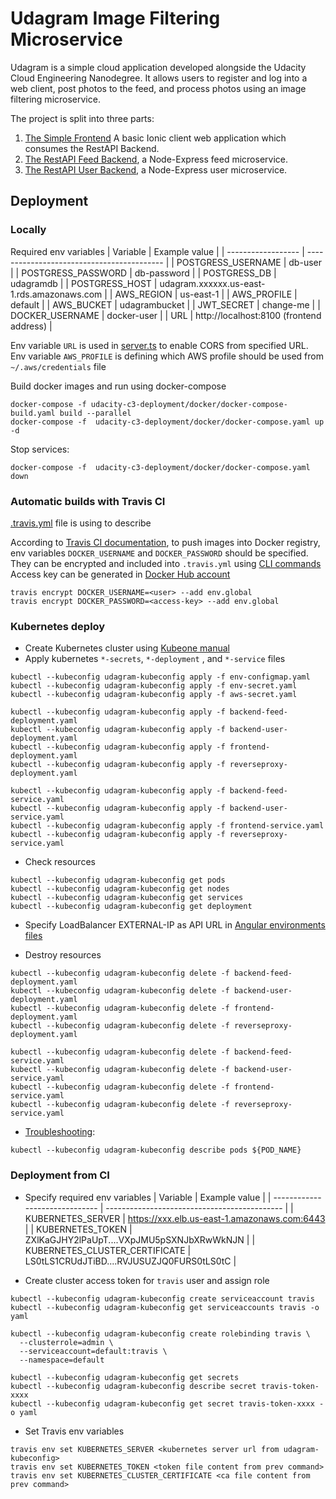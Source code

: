 # Udagram Image Filtering Microservice

Udagram is a simple cloud application developed alongside the Udacity Cloud Engineering Nanodegree. It allows users to register and log into a web client, post photos to the feed, and process photos using an image filtering microservice.

The project is split into three parts:
1. [The Simple Frontend](/udacity-c3-frontend)
A basic Ionic client web application which consumes the RestAPI Backend.
2. [The RestAPI Feed Backend](/udacity-c3-restapi-feed), a Node-Express feed microservice.
3. [The RestAPI User Backend](/udacity-c3-restapi-user), a Node-Express user microservice.

## Deployment

### Locally

Required env variables
| Variable           | Example value                              |
| ------------------ | ------------------------------------------ |
| POSTGRESS_USERNAME | db-user                                    |
| POSTGRESS_PASSWORD | db-password                                |
| POSTGRESS_DB       | udagramdb                                  |
| POSTGRESS_HOST     | udagram.xxxxxx.us-east-1.rds.amazonaws.com |
| AWS_REGION         | us-east-1                                  |
| AWS_PROFILE        | default                                    |
| AWS_BUCKET         | udagrambucket                              |
| JWT_SECRET         | change-me                                  |
| DOCKER_USERNAME    | docker-user                                |
| URL                | http://localhost:8100 (frontend address)   |

Env variable `URL` is used in [server.ts](/udacity-c3-restapi-feed/src/server.ts) to enable CORS from
specified URL.
Env variable `AWS_PROFILE` is defining which AWS profile should be used from `~/.aws/credentials` file

Build docker images and run using docker-compose
```
docker-compose -f udacity-c3-deployment/docker/docker-compose-build.yaml build --parallel
docker-compose -f  udacity-c3-deployment/docker/docker-compose.yaml up -d
```

Stop services:
```
docker-compose -f  udacity-c3-deployment/docker/docker-compose.yaml down
```

### Automatic builds with Travis CI
[.travis.yml](/.travis.yml) file is using to describe

According to [Travis CI documentation](https://docs.travis-ci.com/user/docker/#pushing-a-docker-image-to-a-registry),
to push images into Docker registry, env variables `DOCKER_USERNAME` and `DOCKER_PASSWORD` should be specified.
They can be encrypted and included into `.travis.yml` using [CLI commands](https://docs.travis-ci.com/user/environment-variables#encrypting-environment-variables)
Access key can be generated in [Docker Hub account](https://hub.docker.com/settings/security)
```
travis encrypt DOCKER_USERNAME=<user> --add env.global
travis encrypt DOCKER_PASSWORD=<access-key> --add env.global
```

### Kubernetes deploy

- Create Kubernetes cluster using [Kubeone manual](https://github.com/kubermatic/kubeone/blob/master/docs/quickstart-aws.md)
- Apply kubernetes `*-secrets`, `*-deployment` , and `*-service` files
```
kubectl --kubeconfig udagram-kubeconfig apply -f env-configmap.yaml
kubectl --kubeconfig udagram-kubeconfig apply -f env-secret.yaml
kubectl --kubeconfig udagram-kubeconfig apply -f aws-secret.yaml

kubectl --kubeconfig udagram-kubeconfig apply -f backend-feed-deployment.yaml
kubectl --kubeconfig udagram-kubeconfig apply -f backend-user-deployment.yaml
kubectl --kubeconfig udagram-kubeconfig apply -f frontend-deployment.yaml
kubectl --kubeconfig udagram-kubeconfig apply -f reverseproxy-deployment.yaml

kubectl --kubeconfig udagram-kubeconfig apply -f backend-feed-service.yaml
kubectl --kubeconfig udagram-kubeconfig apply -f backend-user-service.yaml
kubectl --kubeconfig udagram-kubeconfig apply -f frontend-service.yaml
kubectl --kubeconfig udagram-kubeconfig apply -f reverseproxy-service.yaml

```

- Check resources
```
kubectl --kubeconfig udagram-kubeconfig get pods
kubectl --kubeconfig udagram-kubeconfig get nodes
kubectl --kubeconfig udagram-kubeconfig get services
kubectl --kubeconfig udagram-kubeconfig get deployment
```

- Specify LoadBalancer EXTERNAL-IP as API URL in [Angular environments files](udacity-c3-frontend/src/environments)

- Destroy resources
```
kubectl --kubeconfig udagram-kubeconfig delete -f backend-feed-deployment.yaml
kubectl --kubeconfig udagram-kubeconfig delete -f backend-user-deployment.yaml
kubectl --kubeconfig udagram-kubeconfig delete -f frontend-deployment.yaml
kubectl --kubeconfig udagram-kubeconfig delete -f reverseproxy-deployment.yaml

kubectl --kubeconfig udagram-kubeconfig delete -f backend-feed-service.yaml
kubectl --kubeconfig udagram-kubeconfig delete -f backend-user-service.yaml
kubectl --kubeconfig udagram-kubeconfig delete -f frontend-service.yaml
kubectl --kubeconfig udagram-kubeconfig delete -f reverseproxy-service.yaml
```

- [Troubleshooting](https://kubernetes.io/docs/tasks/debug-application-cluster/debug-application/):

```
kubectl --kubeconfig udagram-kubeconfig describe pods ${POD_NAME}
```

### Deployment from CI

- Specify required env variables
| Variable                       | Example value                                |
| ------------------------------ | -------------------------------------------- |
| KUBERNETES_SERVER              | https://xxx.elb.us-east-1.amazonaws.com:6443 |
| KUBERNETES_TOKEN               | ZXlKaGJHY2lPaUpT....VXpJMU5pSXNJbXRwWkNJN    |
| KUBERNETES_CLUSTER_CERTIFICATE | LS0tLS1CRUdJTiBD....RVJUSUZJQ0FURS0tLS0tC    |

- Create cluster access token for `travis` user and assign role
```
kubectl --kubeconfig udagram-kubeconfig create serviceaccount travis
kubectl --kubeconfig udagram-kubeconfig get serviceaccounts travis -o yaml

kubectl --kubeconfig udagram-kubeconfig create rolebinding travis \
  --clusterrole=admin \
  --serviceaccount=default:travis \
  --namespace=default

kubectl --kubeconfig udagram-kubeconfig get secrets
kubectl --kubeconfig udagram-kubeconfig describe secret travis-token-xxxx
kubectl --kubeconfig udagram-kubeconfig get secret travis-token-xxxx -o yaml
```
- Set Travis env variables
```
travis env set KUBERNETES_SERVER <kubernetes server url from udagram-kubeconfig>
travis env set KUBERNETES_TOKEN <token file content from prev command>
travis env set KUBERNETES_CLUSTER_CERTIFICATE <ca file content from prev command>
```
